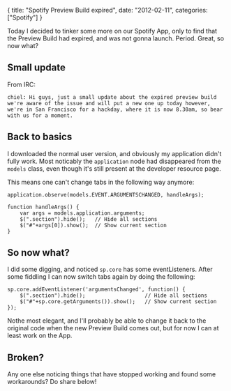 {
  title: "Spotify Preview Build expired",
  date: "2012-02-11",
  categories: ["Spotify"]
}

Today I decided to tinker some more on our Spotify App, only to find that the Preview Build had expired, and was not gonna launch. Period. Great, so now what?

<!--more-->

## Small update

From IRC:

`chiel: Hi guys, just a small update about the expired preview build we're aware of the issue and will put a new one up today however, we're in San Francisco for a hackday, where it is now 8.30am, so bear with us for a moment.`

## Back to basics

I downloaded the normal user version, and obviously my application didn't fully work. Most noticably the `application` node had disappeared from the `models` class, even though it's still present at the developer resource page.

This means one can't change tabs in the following way anymore:

    application.observe(models.EVENT.ARGUMENTSCHANGED, handleArgs);

    function handleArgs() {
        var args = models.application.arguments;
        $(".section").hide();   // Hide all sections
        $("#"+args[0]).show();  // Show current section
    }


## So now what?

I did some digging, and noticed `sp.core` has some eventListeners. After some fiddling I can now switch tabs again by doing the following:

    sp.core.addEventListener('argumentsChanged', function() {
        $(".section").hide();                   // Hide all sections
        $("#"+sp.core.getArguments()).show();   // Show current section
    });


Nothe most elegant, and I'll probably be able to change it back to the original code when the new Preview Build comes out, but for now I can at least work on the App.

## Broken?

Any one else noticing things that have stopped working and found some workarounds? Do share below!
